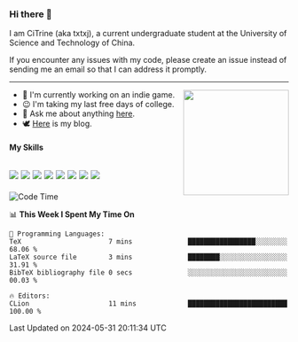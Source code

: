 ### Hi there 👋

I am CiTrine (aka txtxj), a current undergraduate student at the University of Science and Technology of China.

If you encounter any issues with my code, please create an issue instead of sending me an email so that I can address it promptly.

---

<img align="right" height="190" src="http://github-profile-summary-cards.vercel.app/api/cards/stats?username=txtxj&theme=vue">

- 🌱 I'm currently working on an indie game.
- 😉 I'm taking my last free days of college.
- 💬 Ask me about anything [here](https://github.com/txtxj/txtxj/issues).
- 🕊️ [Here](https://txtxj.top) is my blog.

#### My Skills

![](https://img.shields.io/badge/Unity-000000?logo=unity&logoColor=fff)
![](https://img.shields.io/badge/C%23-239120?logo=csharp&logoColor=fff)
![](https://img.shields.io/badge/Python-3e74a2?logo=python&logoColor=fff)
![](https://img.shields.io/badge/C++-65318e?logo=cplusplus&logoColor=fff)
![](https://img.shields.io/badge/C-5654a2?logo=c&logoColor=fff)
![](https://img.shields.io/badge/Vue-4FC08D?logo=vuedotjs&logoColor=fff)
![](https://img.shields.io/badge/Blender-f5792a?logo=blender&logoColor=fff)
![](https://img.shields.io/badge/MS%20SQL-cc2927?logo=microsoftsqlserver&logoColor=fff)
---

<!--START_SECTION:waka-->
![Code Time](http://img.shields.io/badge/Code%20Time-1%2C824%20hrs%2039%20mins-blue)

📊 **This Week I Spent My Time On** 

```text
💬 Programming Languages: 
TeX                      7 mins              █████████████████░░░░░░░░   68.06 % 
LaTeX source file        3 mins              ████████░░░░░░░░░░░░░░░░░   31.91 % 
BibTeX bibliography file 0 secs              ░░░░░░░░░░░░░░░░░░░░░░░░░   00.03 % 

🔥 Editors: 
CLion                    11 mins             █████████████████████████   100.00 % 
```


 Last Updated on 2024-05-31 20:11:34 UTC
<!--END_SECTION:waka-->
